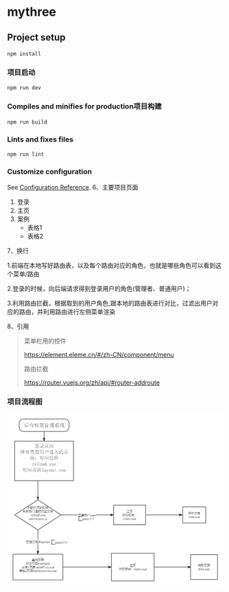 # mythree

## Project setup
```
npm install
```

### 项目启动
```
npm run dev
```

### Compiles and minifies for production项目构建
```
npm run build
```

### Lints and fixes files
```
npm run lint
```

### Customize configuration
See [Configuration Reference](https://cli.vuejs.org/config/).
6、主要项目页面

1. 登录  
2. 主页
3. 案例
   * 表格1 
   * 表格2   

7、换行

 1.前端在本地写好路由表，以及每个路由对应的角色，也就是哪些角色可以看到这个菜单/路由

2.登录的时候，向后端请求得到登录用户的角色(管理者、普通用户)；

3.利用路由拦截，根据取到的用户角色,跟本地的路由表进行对比，过滤出用户对应的路由，并利用路由进行左侧菜单渲染  

8、引用

> 菜单栏用的控件
>
> https://element.eleme.cn/#/zh-CN/component/menu
>
> 路由拦截
>
> https://router.vuejs.org/zh/api/#router-addroute


### 项目流程图
![avatar](/process.png)